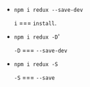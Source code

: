 - `npm i redux --save-dev`
  
  `i` === `install`.
 
- `npm i redux -D`'
  
  `-D` === `--save-dev`
  
- `npm i redux -S`

  `-S` === `--save`

